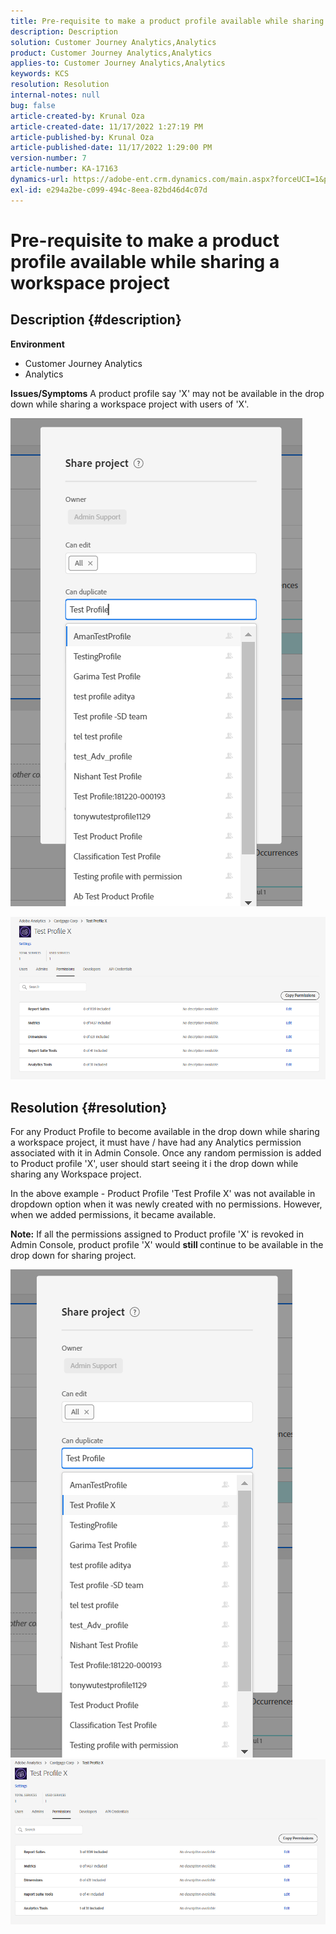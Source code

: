```yaml
---
title: Pre-requisite to make a product profile available while sharing a workspace project
description: Description
solution: Customer Journey Analytics,Analytics
product: Customer Journey Analytics,Analytics
applies-to: Customer Journey Analytics,Analytics
keywords: KCS
resolution: Resolution
internal-notes: null
bug: false
article-created-by: Krunal Oza
article-created-date: 11/17/2022 1:27:19 PM
article-published-by: Krunal Oza
article-published-date: 11/17/2022 1:29:00 PM
version-number: 7
article-number: KA-17163
dynamics-url: https://adobe-ent.crm.dynamics.com/main.aspx?forceUCI=1&pagetype=entityrecord&etn=knowledgearticle&id=7b352f8e-7b66-ed11-9561-6045bd006149
exl-id: e294a2be-c099-494c-8eea-82bd46d4c07d
---
```

# Pre-requisite to make a product profile available while sharing a workspace project

## Description {#description}

<b>Environment</b>
- Customer Journey Analytics
- Analytics



<b>Issues/Symptoms</b>
A product profile say 'X' may not be available in the drop down while sharing a workspace project with users of 'X'.



![](assets/___7c352f8e-7b66-ed11-9561-6045bd006149___.png)

![](assets/___7e352f8e-7b66-ed11-9561-6045bd006149___.png)


## Resolution {#resolution}


For any Product Profile to become available in the drop down while sharing a workspace project, it must have / have had any Analytics permission associated with it in Admin Console. Once any random permission is added to Product profile 'X', user should start seeing it i the drop down while sharing any Workspace project.

In the above example - Product Profile 'Test Profile X' was not available in dropdown option when it was newly created with no permissions. However, when we added permissions, it became available.

<b>Note:</b> If all the permissions assigned to Product profile 'X' is revoked in Admin Console, product profile 'X' would <b>still </b>continue to be available in the drop down for sharing project.

![](assets/30693c56-ceef-eb11-bacb-0022480a5901.png)     ![](assets/c4b23919-ceef-eb11-bacb-0022480a5901.png)
